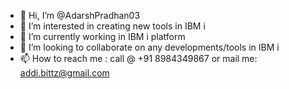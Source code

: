 - 👋 Hi, I’m @AdarshPradhan03
- 👀 I’m interested in creating new tools in IBM i
- 🌱 I’m currently working in IBM i platform
- 💞️ I’m looking to collaborate on any developments/tools in IBM i
- 📫 How to reach me : call @ +91 8984349867 or mail me: addi.bittz@gmail.com

<!---
AdarshPradhan03/AdarshPradhan03 is a ✨ special ✨ repository because its `README.md` (this file) appears on your GitHub profile.
You can click the Preview link to take a look at your changes.
--->
